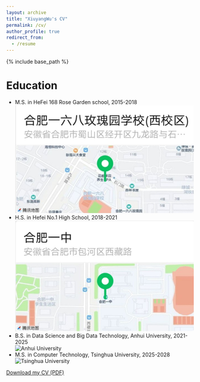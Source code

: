 ```yaml
---
layout: archive
title: "XiuyangWu's CV"
permalink: /cv/
author_profile: true
redirect_from:
  - /resume
---
```


{% include base_path %}

Education
======
* M.S. in HeFei 168 Rose Garden school, 2015-2018  
  ![HeFei 168 Rose Garden](/images/HeFei_168_Rose_Garden.jpg)
* H.S. in Hefei No.1 High School, 2018-2021  
  ![Hefei No.1 High School](/images/Hefei_No1_High_School.jpg)
* B.S. in Data Science and Big Data Technology, Anhui University, 2021-2025  
  ![Anhui University](path_to_image_3.jpg)
* M.S. in Computer Technology, Tsinghua University, 2025-2028  
  ![Tsinghua University](path_to_image_3.jpg)
<!-- * * Ph.D in Version Control Theory, GitHub University, 2018 (expected) -->

[Download my CV (PDF)](/files/XiuyangWu's_CV.pdf)
